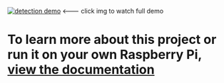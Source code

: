 [![detection demo](https://img.youtube.com/vi/qEqy4FFJl9o/0.jpg)](https://www.youtube.com/watch?v=qEqy4FFJl9o)
<--- click img to watch full demo



# To learn more about this project or run it on your own Raspberry Pi, [view the documentation](https://furtive-taxicab-a11.notion.site/Food-Delivery-Robot-45c8e06d23954df4b278d9bd90f34af1)
